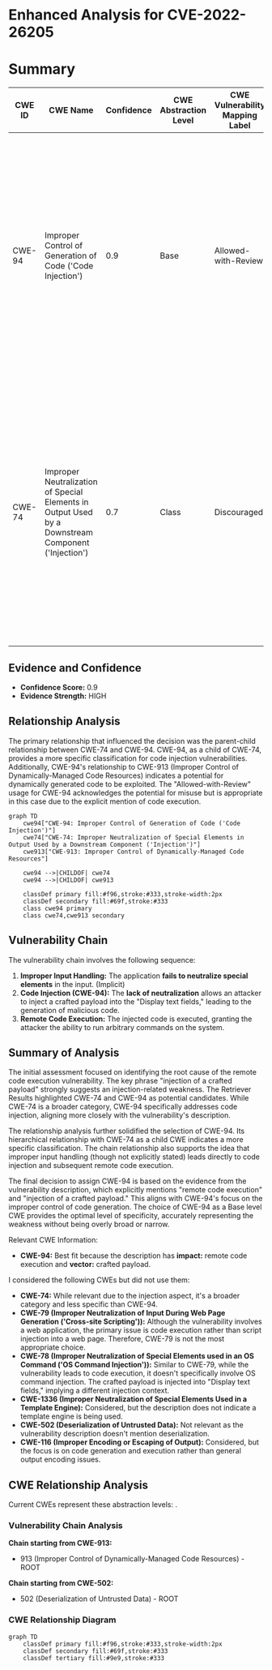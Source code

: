 # Enhanced Analysis for CVE-2022-26205

# Summary
| CWE ID | CWE Name | Confidence | CWE Abstraction Level | CWE Vulnerability Mapping Label | CWE-Vulnerability Mapping Notes |
|---|---|---|---|---|---|
| CWE-94 | Improper Control of Generation of Code ('Code Injection') | 0.9 | Base | Allowed-with-Review | Primary CWE. The vulnerability allows attackers to execute arbitrary code via injection of a crafted payload, which aligns with the CWE's focus on improper neutralization of special elements that could modify the syntax or behavior of the intended code segment. |
| CWE-74 | Improper Neutralization of Special Elements in Output Used by a Downstream Component ('Injection') | 0.7 | Class | Discouraged | Secondary Candidate. The vulnerability involves the injection of a crafted payload, suggesting a failure to neutralize special elements in output used by a downstream component. However, CWE-94 is more specific to code injection, making it the primary choice. |

## Evidence and Confidence

*   **Confidence Score:** 0.9
*   **Evidence Strength:** HIGH

## Relationship Analysis
The primary relationship that influenced the decision was the parent-child relationship between CWE-74 and CWE-94. CWE-94, as a child of CWE-74, provides a more specific classification for code injection vulnerabilities. Additionally, CWE-94's relationship to CWE-913 (Improper Control of Dynamically-Managed Code Resources) indicates a potential for dynamically generated code to be exploited. The "Allowed-with-Review" usage for CWE-94 acknowledges the potential for misuse but is appropriate in this case due to the explicit mention of code execution.

```mermaid
graph TD
    cwe94["CWE-94: Improper Control of Generation of Code ('Code Injection')"]
    cwe74["CWE-74: Improper Neutralization of Special Elements in Output Used by a Downstream Component ('Injection')"]
    cwe913["CWE-913: Improper Control of Dynamically-Managed Code Resources"]
    
    cwe94 -->|CHILDOF| cwe74
    cwe94 -->|CHILDOF| cwe913
    
    classDef primary fill:#f96,stroke:#333,stroke-width:2px
    classDef secondary fill:#69f,stroke:#333
    class cwe94 primary
    class cwe74,cwe913 secondary
```

## Vulnerability Chain
The vulnerability chain involves the following sequence:
  1. **Improper Input Handling:** The application **fails to neutralize special elements** in the input. (Implicit)
  2. **Code Injection (CWE-94):** The **lack of neutralization** allows an attacker to inject a crafted payload into the "Display text fields," leading to the generation of malicious code.
  3. **Remote Code Execution:** The injected code is executed, granting the attacker the ability to run arbitrary commands on the system.

## Summary of Analysis
The initial assessment focused on identifying the root cause of the remote code execution vulnerability. The key phrase "injection of a crafted payload" strongly suggests an injection-related weakness. The Retriever Results highlighted CWE-74 and CWE-94 as potential candidates. While CWE-74 is a broader category, CWE-94 specifically addresses code injection, aligning more closely with the vulnerability's description.

The relationship analysis further solidified the selection of CWE-94. Its hierarchical relationship with CWE-74 as a child CWE indicates a more specific classification. The chain relationship also supports the idea that improper input handling (though not explicitly stated) leads directly to code injection and subsequent remote code execution.

The final decision to assign CWE-94 is based on the evidence from the vulnerability description, which explicitly mentions "remote code execution" and "injection of a crafted payload." This aligns with CWE-94's focus on the improper control of code generation. The choice of CWE-94 as a Base level CWE provides the optimal level of specificity, accurately representing the weakness without being overly broad or narrow.

Relevant CWE Information:
-   **CWE-94:** Best fit because the description has **impact:** remote code execution and **vector:** crafted payload.

I considered the following CWEs but did not use them:
*   **CWE-74:** While relevant due to the injection aspect, it's a broader category and less specific than CWE-94.
*   **CWE-79 (Improper Neutralization of Input During Web Page Generation ('Cross-site Scripting')):** Although the vulnerability involves a web application, the primary issue is code execution rather than script injection into a web page. Therefore, CWE-79 is not the most appropriate choice.
*   **CWE-78 (Improper Neutralization of Special Elements used in an OS Command ('OS Command Injection')):** Similar to CWE-79, while the vulnerability leads to code execution, it doesn't specifically involve OS command injection. The crafted payload is injected into "Display text fields," implying a different injection context.
*   **CWE-1336 (Improper Neutralization of Special Elements Used in a Template Engine):** Considered, but the description does not indicate a template engine is being used.
*   **CWE-502 (Deserialization of Untrusted Data):** Not relevant as the vulnerability description doesn't mention deserialization.
*   **CWE-116 (Improper Encoding or Escaping of Output):** Considered, but the focus is on code generation and execution rather than general output encoding issues.


## CWE Relationship Analysis

Current CWEs represent these abstraction levels: .


### Vulnerability Chain Analysis

**Chain starting from CWE-913:**
- 913 (Improper Control of Dynamically-Managed Code Resources) - ROOT


**Chain starting from CWE-502:**
- 502 (Deserialization of Untrusted Data) - ROOT



### CWE Relationship Diagram

```mermaid
graph TD
    classDef primary fill:#f96,stroke:#333,stroke-width:2px
    classDef secondary fill:#69f,stroke:#333
    classDef tertiary fill:#9e9,stroke:#333
```